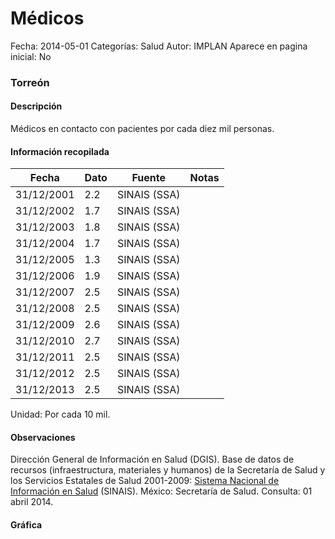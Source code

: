 Médicos
=====

Fecha: 2014-05-01
Categorías: Salud
Autor: IMPLAN
Aparece en pagina inicial: No

### Torreón

#### Descripción

Médicos en contacto con pacientes por cada diez mil personas.

<!-- break -->

#### Información recopilada

<table class="table table-hover table-bordered matriz">
  <thead>
    <tr><th>Fecha</th><th>Dato</th><th>Fuente</th><th>Notas</th></tr>
  </thead>
  <tbody>
    <tr><td class="centrado">31/12/2001</td><td class="derecha">2.2</td><td>SINAIS (SSA)</td><td></td></tr>
    <tr><td class="centrado">31/12/2002</td><td class="derecha">1.7</td><td>SINAIS (SSA)</td><td></td></tr>
    <tr><td class="centrado">31/12/2003</td><td class="derecha">1.8</td><td>SINAIS (SSA)</td><td></td></tr>
    <tr><td class="centrado">31/12/2004</td><td class="derecha">1.7</td><td>SINAIS (SSA)</td><td></td></tr>
    <tr><td class="centrado">31/12/2005</td><td class="derecha">1.3</td><td>SINAIS (SSA)</td><td></td></tr>
    <tr><td class="centrado">31/12/2006</td><td class="derecha">1.9</td><td>SINAIS (SSA)</td><td></td></tr>
    <tr><td class="centrado">31/12/2007</td><td class="derecha">2.5</td><td>SINAIS (SSA)</td><td></td></tr>
    <tr><td class="centrado">31/12/2008</td><td class="derecha">2.5</td><td>SINAIS (SSA)</td><td></td></tr>
    <tr><td class="centrado">31/12/2009</td><td class="derecha">2.6</td><td>SINAIS (SSA)</td><td></td></tr>
    <tr><td class="centrado">31/12/2010</td><td class="derecha">2.7</td><td>SINAIS (SSA)</td><td></td></tr>
    <tr><td class="centrado">31/12/2011</td><td class="derecha">2.5</td><td>SINAIS (SSA)</td><td></td></tr>
    <tr><td class="centrado">31/12/2012</td><td class="derecha">2.5</td><td>SINAIS (SSA)</td><td></td></tr>
    <tr><td class="centrado">31/12/2013</td><td class="derecha">2.5</td><td>SINAIS (SSA)</td><td></td></tr>
  </tbody>
</table>

Unidad: Por cada 10 mil.

#### Observaciones

Dirección General de Información en Salud (DGIS). Base de datos de recursos (infraestructura, materiales y humanos) de la Secretaría de Salud y los Servicios Estatales de Salud 2001-2009: [Sistema Nacional de Información en Salud](http://www.sinais.salud.gob.mx) (SINAIS). México: Secretaría de Salud. Consulta: 01 abril 2014.

#### Gráfica

<div id="Morriswmxphkmk" class="grafica"></div>
<script>
new Morris.Line({
element: 'Morriswmxphkmk',
data: [{ fecha: '2001-12-31', dato: 2.2000 },{ fecha: '2002-12-31', dato: 1.7000 },{ fecha: '2003-12-31', dato: 1.8000 },{ fecha: '2004-12-31', dato: 1.7000 },{ fecha: '2005-12-31', dato: 1.3000 },{ fecha: '2006-12-31', dato: 1.9000 },{ fecha: '2007-12-31', dato: 2.5000 },{ fecha: '2008-12-31', dato: 2.5000 },{ fecha: '2009-12-31', dato: 2.6000 },{ fecha: '2010-12-31', dato: 2.7000 },{ fecha: '2011-12-31', dato: 2.5000 },{ fecha: '2012-12-31', dato: 2.5000 },{ fecha: '2013-12-31', dato: 2.5000 }],
xkey: 'fecha',
ykeys: ['dato'],
labels: ['Dato'],
lineColors: ['#FF5B02'],
xLabelFormat: function(d) { return d.getDate()+'/'+(d.getMonth()+1)+'/'+d.getFullYear(); },
dateFormat: function(ts) { var d = new Date(ts); return d.getDate() + '/' + (d.getMonth() + 1) + '/' + d.getFullYear(); }
});
</script>
